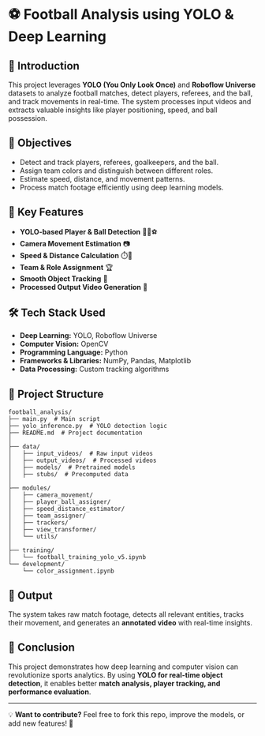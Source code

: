 # ⚽ Football Analysis using YOLO & Deep Learning

## 📌 Introduction
This project leverages **YOLO (You Only Look Once)** and **Roboflow Universe** datasets to analyze football matches, detect players, referees, and the ball, and track movements in real-time. The system processes input videos and extracts valuable insights like player positioning, speed, and ball possession.

## 🎯 Objectives
- Detect and track players, referees, goalkeepers, and the ball.
- Assign team colors and distinguish between different roles.
- Estimate speed, distance, and movement patterns.
- Process match footage efficiently using deep learning models.

## 🚀 Key Features
- **YOLO-based Player & Ball Detection** 🏃‍♂️⚽
- **Camera Movement Estimation** 📷
- **Speed & Distance Calculation** ⏱️📏
- **Team & Role Assignment** 🏆
- **Smooth Object Tracking** 🔄
- **Processed Output Video Generation** 🎥

## 🛠️ Tech Stack Used
- **Deep Learning:** YOLO, Roboflow Universe
- **Computer Vision:** OpenCV
- **Programming Language:** Python
- **Frameworks & Libraries:** NumPy, Pandas, Matplotlib
- **Data Processing:** Custom tracking algorithms

## 📂 Project Structure
```
football_analysis/
├── main.py  # Main script
├── yolo_inference.py  # YOLO detection logic
├── README.md  # Project documentation
│
├── data/
│   ├── input_videos/  # Raw input videos
│   ├── output_videos/  # Processed videos
│   ├── models/  # Pretrained models
│   ├── stubs/  # Precomputed data
│
├── modules/
│   ├── camera_movement/
│   ├── player_ball_assigner/
│   ├── speed_distance_estimator/
│   ├── team_assigner/
│   ├── trackers/
│   ├── view_transformer/
│   └── utils/
│
├── training/
│   └── football_training_yolo_v5.ipynb
└── development/
    └── color_assignment.ipynb
```

## 🎥 Output
The system takes raw match footage, detects all relevant entities, tracks their movement, and generates an **annotated video** with real-time insights.

## 📌 Conclusion
This project demonstrates how deep learning and computer vision can revolutionize sports analytics. By using **YOLO for real-time object detection**, it enables better **match analysis, player tracking, and performance evaluation**.

---
💡 **Want to contribute?** Feel free to fork this repo, improve the models, or add new features! 🚀
